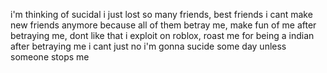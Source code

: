 i'm thinking of sucidal i just lost so many friends, best friends i cant make new friends anymore because all of them betray me, make fun of me after betraying me, dont like that i exploit on roblox, roast me for being a indian after betraying me i cant just no i'm gonna sucide some day unless someone stops me
